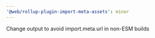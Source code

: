 ```yaml
---
'@web/rollup-plugin-import-meta-assets': minor
---
```


Change output to avoid import.meta.url in non-ESM builds
